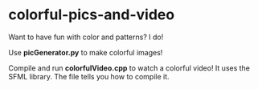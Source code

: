 # colorful-pics-and-video
Want to have fun with color and patterns? I do!

Use **picGenerator.py** to make colorful images!

Compile and run **colorfulVideo.cpp** to watch a colorful video!
It uses the SFML library. The file tells you how to compile it.
